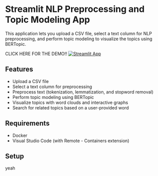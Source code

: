 # Streamlit NLP Preprocessing and Topic Modeling App
This application lets you upload a CSV file, select a text column for NLP preprocessing, and perform topic modeling to visualize the topics using BERTopic.

CLICK HERE FOR THE DEMO!! [![Streamlit App](https://static.streamlit.io/badges/streamlit_badge_black_white.svg)](https://bertnlp-2.streamlit.app/)


## Features

- Upload a CSV file
- Select a text column for preprocessing
- Preprocess text (tokenization, lemmatization, and stopword removal)
- Perform topic modeling using BERTopic
- Visualize topics with word clouds and interactive graphs
- Search for related topics based on a user-provided word

## Requirements

- Docker
- Visual Studio Code (with Remote - Containers extension)

## Setup
yeah
